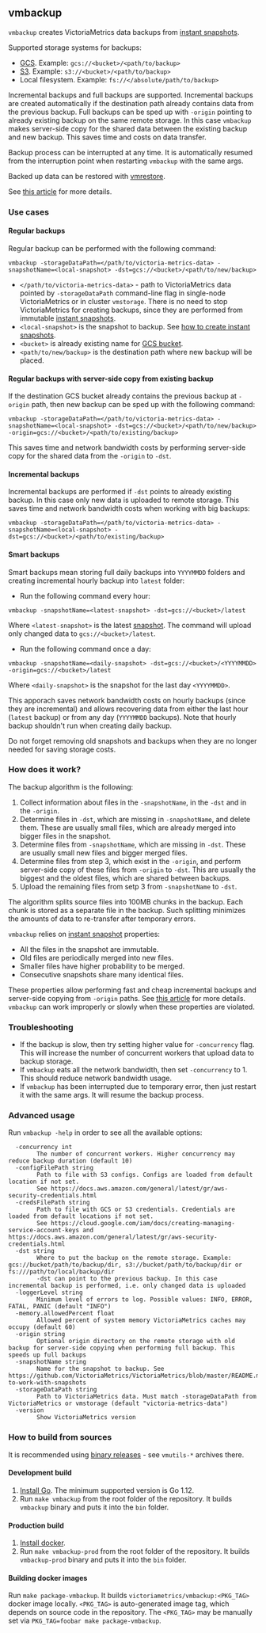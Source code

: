 ## vmbackup

`vmbackup` creates VictoriaMetrics data backups from [instant snapshots](https://github.com/VictoriaMetrics/VictoriaMetrics/blob/master/README.md#how-to-work-with-snapshots).

Supported storage systems for backups:

* [GCS](https://cloud.google.com/storage/). Example: `gcs://<bucket>/<path/to/backup>`
* [S3](https://aws.amazon.com/s3/). Example: `s3://<bucket>/<path/to/backup>`
* Local filesystem. Example: `fs://</absolute/path/to/backup>`

Incremental backups and full backups are supported. Incremental backups are created automatically if the destination path already contains data from the previous backup.
Full backups can be sped up with `-origin` pointing to already existing backup on the same remote storage. In this case `vmbackup` makes server-side copy for the shared
data between the existing backup and new backup. This saves time and costs on data transfer.

Backup process can be interrupted at any time. It is automatically resumed from the interruption point when restarting `vmbackup` with the same args.

Backed up data can be restored with [vmrestore](https://github.com/VictoriaMetrics/VictoriaMetrics/blob/master/app/vmrestore/README.md).

See [this article](https://medium.com/@valyala/speeding-up-backups-for-big-time-series-databases-533c1a927883) for more details.


### Use cases

#### Regular backups

Regular backup can be performed with the following command:

```
vmbackup -storageDataPath=</path/to/victoria-metrics-data> -snapshotName=<local-snapshot> -dst=gcs://<bucket>/<path/to/new/backup>
```

* `</path/to/victoria-metrics-data>` - path to VictoriaMetrics data pointed by `-storageDataPath` command-line flag in single-node VictoriaMetrics or in cluster `vmstorage`.
  There is no need to stop VictoriaMetrics for creating backups, since they are performed from immutable [instant snapshots](https://github.com/VictoriaMetrics/VictoriaMetrics/blob/master/README.md#how-to-work-with-snapshots).
* `<local-snapshot>` is the snapshot to backup. See [how to create instant snapshots](https://github.com/VictoriaMetrics/VictoriaMetrics/blob/master/README.md#how-to-work-with-snapshots).
* `<bucket>` is already existing name for [GCS bucket](https://cloud.google.com/storage/docs/creating-buckets).
* `<path/to/new/backup>` is the destination path where new backup will be placed.


#### Regular backups with server-side copy from existing backup

If the destination GCS bucket already contains the previous backup at `-origin` path, then new backup can be sped up
with the following command:

```
vmbackup -storageDataPath=</path/to/victoria-metrics-data> -snapshotName=<local-snapshot> -dst=gcs://<bucket>/<path/to/new/backup> -origin=gcs://<bucket>/<path/to/existing/backup>
```

This saves time and network bandwidth costs by performing server-side copy for the shared data from the `-origin` to `-dst`.


#### Incremental backups

Incremental backups are performed if `-dst` points to already existing backup. In this case only new data is uploaded to remote storage.
This saves time and network bandwidth costs when working with big backups:

```
vmbackup -storageDataPath=</path/to/victoria-metrics-data> -snapshotName=<local-snapshot> -dst=gcs://<bucket>/<path/to/existing/backup>
```


#### Smart backups

Smart backups mean storing full daily backups into `YYYYMMDD` folders and creating incremental hourly backup into `latest` folder:

* Run the following command every hour:

```
vmbackup -snapshotName=<latest-snapshot> -dst=gcs://<bucket>/latest
```

Where `<latest-snapshot>` is the latest [snapshot](https://github.com/VictoriaMetrics/VictoriaMetrics/blob/master/README.md#how-to-work-with-snapshots).
The command will upload only changed data to `gcs://<bucket>/latest`.

* Run the following command once a day:

```
vmbackup -snapshotName=<daily-snapshot> -dst=gcs://<bucket>/<YYYYMMDD> -origin=gcs://<bucket>/latest
```

Where `<daily-snapshot>` is the snapshot for the last day `<YYYYMMDD>`.


This apporach saves network bandwidth costs on hourly backups (since they are incremental) and allows recovering data from either the last hour (`latest` backup)
or from any day (`YYYYMMDD` backups). Note that hourly backup shouldn't run when creating daily backup.

Do not forget removing old snapshots and backups when they are no longer needed for saving storage costs.


### How does it work?

The backup algorithm is the following:

1. Collect information about files in the `-snapshotName`, in the `-dst` and in the `-origin`.
2. Determine files in `-dst`, which are missing in `-snapshotName`, and delete them. These are usually small files, which are already merged into bigger files in the snapshot.
3. Determine files from `-snapshotName`, which are missing in `-dst`. These are usually small new files and bigger merged files.
4. Determine files from step 3, which exist in the `-origin`, and perform server-side copy of these files from `-origin` to `-dst`.
   This are usually the biggest and the oldest files, which are shared between backups.
5. Upload the remaining files from setp 3 from `-snapshotName` to `-dst`.

The algorithm splits source files into 100MB chunks in the backup. Each chunk is stored as a separate file in the backup.
Such splitting minimizes the amounts of data to re-transfer after temporary errors.

`vmbackup` relies on [instant snapshot](https://medium.com/@valyala/how-victoriametrics-makes-instant-snapshots-for-multi-terabyte-time-series-data-e1f3fb0e0282) properties:

- All the files in the snapshot are immutable.
- Old files are periodically merged into new files.
- Smaller files have higher probability to be merged.
- Consecutive snapshots share many identical files.

These properties allow performing fast and cheap incremental backups and server-side copying from `-origin` paths.
See [this article](https://medium.com/@valyala/speeding-up-backups-for-big-time-series-databases-533c1a927883) for more details.
`vmbackup` can work improperly or slowly when these properties are violated.


### Troubleshooting

* If the backup is slow, then try setting higher value for `-concurrency` flag. This will increase the number of concurrent workers that upload data to backup storage.
* If `vmbackup` eats all the network bandwidth, then set `-concurrency` to 1. This should reduce network bandwidth usage.
* If `vmbackup` has been interrupted due to temporary error, then just restart it with the same args. It will resume the backup process.


### Advanced usage

Run `vmbackup -help` in order to see all the available options:

```
  -concurrency int
    	The number of concurrent workers. Higher concurrency may reduce backup duration (default 10)
  -configFilePath string
    	Path to file with S3 configs. Configs are loaded from default location if not set.
    	See https://docs.aws.amazon.com/general/latest/gr/aws-security-credentials.html
  -credsFilePath string
    	Path to file with GCS or S3 credentials. Credentials are loaded from default locations if not set.
    	See https://cloud.google.com/iam/docs/creating-managing-service-account-keys and https://docs.aws.amazon.com/general/latest/gr/aws-security-credentials.html
  -dst string
    	Where to put the backup on the remote storage. Example: gcs://bucket/path/to/backup/dir, s3://bucket/path/to/backup/dir or fs:///path/to/local/backup/dir
    	-dst can point to the previous backup. In this case incremental backup is performed, i.e. only changed data is uploaded
  -loggerLevel string
    	Minimum level of errors to log. Possible values: INFO, ERROR, FATAL, PANIC (default "INFO")
  -memory.allowedPercent float
    	Allowed percent of system memory VictoriaMetrics caches may occupy (default 60)
  -origin string
    	Optional origin directory on the remote storage with old backup for server-side copying when performing full backup. This speeds up full backups
  -snapshotName string
    	Name for the snapshot to backup. See https://github.com/VictoriaMetrics/VictoriaMetrics/blob/master/README.md#how-to-work-with-snapshots
  -storageDataPath string
    	Path to VictoriaMetrics data. Must match -storageDataPath from VictoriaMetrics or vmstorage (default "victoria-metrics-data")
  -version
    	Show VictoriaMetrics version
```


### How to build from sources

It is recommended using [binary releases](https://github.com/VictoriaMetrics/VictoriaMetrics/releases) - see `vmutils-*` archives there.


#### Development build

1. [Install Go](https://golang.org/doc/install). The minimum supported version is Go 1.12.
2. Run `make vmbackup` from the root folder of the repository.
   It builds `vmbackup` binary and puts it into the `bin` folder.

#### Production build

1. [Install docker](https://docs.docker.com/install/).
2. Run `make vmbackup-prod` from the root folder of the repository.
   It builds `vmbackup-prod` binary and puts it into the `bin` folder.

#### Building docker images

Run `make package-vmbackup`. It builds `victoriametrics/vmbackup:<PKG_TAG>` docker image locally.
`<PKG_TAG>` is auto-generated image tag, which depends on source code in the repository.
The `<PKG_TAG>` may be manually set via `PKG_TAG=foobar make package-vmbackup`.
